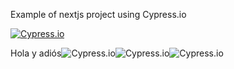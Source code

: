 Example of nextjs project using Cypress.io

<!---Start place for the badge -->
[![Cypress.io](https://img.shields.io/badge/tested%20with-Cypress-04C38E.svg)](https://www.cypress.io/)

<!---End place for the badge -->
Hola y adiós![Cypress.io](https://upload.wikimedia.org/wikipedia/commons/thumb/3/3b/Eo_circle_green_checkmark.svg/2048px-Eo_circle_green_checkmark.svg.png)![Cypress.io](https://openclipart.org/image/800px/161515)![Cypress.io](https://openclipart.org/image/800px/161515)